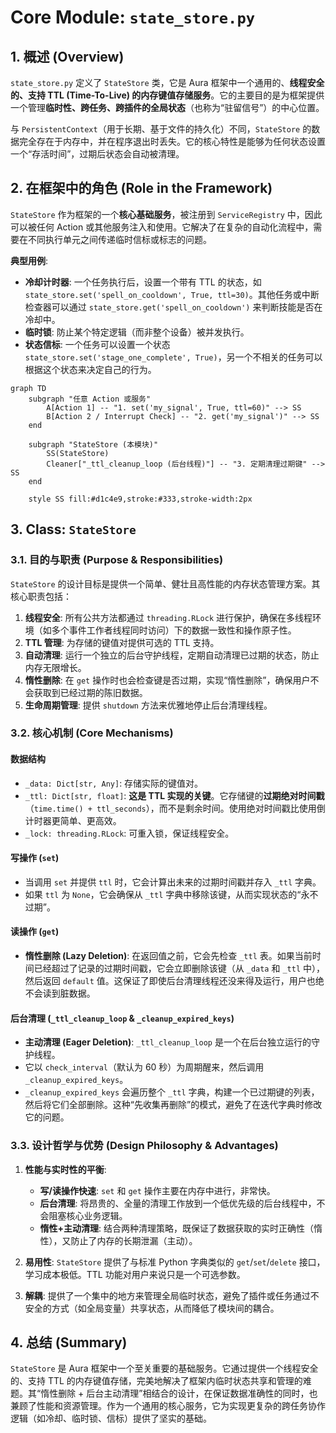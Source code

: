 

# **Core Module: `state_store.py`**

## **1. 概述 (Overview)**

`state_store.py` 定义了 `StateStore` 类，它是 Aura 框架中一个通用的、**线程安全的、支持 TTL (Time-To-Live) 的内存键值存储服务**。它的主要目的是为框架提供一个管理**临时性、跨任务、跨插件的全局状态**（也称为“驻留信号”）的中心位置。

与 `PersistentContext`（用于长期、基于文件的持久化）不同，`StateStore` 的数据完全存在于内存中，并在程序退出时丢失。它的核心特性是能够为任何状态设置一个“存活时间”，过期后状态会自动被清理。

## **2. 在框架中的角色 (Role in the Framework)**

`StateStore` 作为框架的一个**核心基础服务**，被注册到 `ServiceRegistry` 中，因此可以被任何 Action 或其他服务注入和使用。它解决了在复杂的自动化流程中，需要在不同执行单元之间传递临时信标或标志的问题。

**典型用例**:
*   **冷却计时器**: 一个任务执行后，设置一个带有 TTL 的状态，如 `state_store.set('spell_on_cooldown', True, ttl=30)`。其他任务或中断检查器可以通过 `state_store.get('spell_on_cooldown')` 来判断技能是否在冷却中。
*   **临时锁**: 防止某个特定逻辑（而非整个设备）被并发执行。
*   **状态信标**: 一个任务可以设置一个状态 `state_store.set('stage_one_complete', True)`，另一个不相关的任务可以根据这个状态来决定自己的行为。

```mermaid
graph TD
    subgraph "任意 Action 或服务"
        A[Action 1] -- "1. set('my_signal', True, ttl=60)" --> SS
        B[Action 2 / Interrupt Check] -- "2. get('my_signal')" --> SS
    end

    subgraph "StateStore (本模块)"
        SS(StateStore)
        Cleaner["_ttl_cleanup_loop (后台线程)"] -- "3. 定期清理过期键" --> SS
    end

    style SS fill:#d1c4e9,stroke:#333,stroke-width:2px
```

## **3. Class: `StateStore`**

### **3.1. 目的与职责 (Purpose & Responsibilities)**

`StateStore` 的设计目标是提供一个简单、健壮且高性能的内存状态管理方案。其核心职责包括：

1.  **线程安全**: 所有公共方法都通过 `threading.RLock` 进行保护，确保在多线程环境（如多个事件工作者线程同时访问）下的数据一致性和操作原子性。
2.  **TTL 管理**: 为存储的键值对提供可选的 TTL 支持。
3.  **自动清理**: 运行一个独立的后台守护线程，定期自动清理已过期的状态，防止内存无限增长。
4.  **惰性删除**: 在 `get` 操作时也会检查键是否过期，实现“惰性删除”，确保用户不会获取到已经过期的陈旧数据。
5.  **生命周期管理**: 提供 `shutdown` 方法来优雅地停止后台清理线程。

### **3.2. 核心机制 (Core Mechanisms)**

#### **数据结构**
*   `_data: Dict[str, Any]`: 存储实际的键值对。
*   `_ttl: Dict[str, float]`: **这是 TTL 实现的关键**。它存储键的**过期绝对时间戳**（`time.time() + ttl_seconds`），而不是剩余时间。使用绝对时间戳比使用倒计时器更简单、更高效。
*   `_lock: threading.RLock`: 可重入锁，保证线程安全。

#### **写操作 (`set`)**
*   当调用 `set` 并提供 `ttl` 时，它会计算出未来的过期时间戳并存入 `_ttl` 字典。
*   如果 `ttl` 为 `None`，它会确保从 `_ttl` 字典中移除该键，从而实现状态的“永不过期”。

#### **读操作 (`get`)**
*   **惰性删除 (Lazy Deletion)**: 在返回值之前，它会先检查 `_ttl` 表。如果当前时间已经超过了记录的过期时间戳，它会立即删除该键（从 `_data` 和 `_ttl` 中），然后返回 `default` 值。这保证了即使后台清理线程还没来得及运行，用户也绝不会读到脏数据。

#### **后台清理 (`_ttl_cleanup_loop` & `_cleanup_expired_keys`)**
*   **主动清理 (Eager Deletion)**: `_ttl_cleanup_loop` 是一个在后台独立运行的守护线程。
*   它以 `check_interval`（默认为 60 秒）为周期醒来，然后调用 `_cleanup_expired_keys`。
*   `_cleanup_expired_keys` 会遍历整个 `_ttl` 字典，构建一个已过期键的列表，然后将它们全部删除。这种“先收集再删除”的模式，避免了在迭代字典时修改它的问题。

### **3.3. 设计哲学与优势 (Design Philosophy & Advantages)**

1.  **性能与实时性的平衡**:
    *   **写/读操作快速**: `set` 和 `get` 操作主要在内存中进行，非常快。
    *   **后台清理**: 将昂贵的、全量的清理工作放到一个低优先级的后台线程中，不会阻塞核心业务逻辑。
    *   **惰性+主动清理**: 结合两种清理策略，既保证了数据获取的实时正确性（惰性），又防止了内存的长期泄漏（主动）。

2.  **易用性**: `StateStore` 提供了与标准 Python 字典类似的 `get`/`set`/`delete` 接口，学习成本极低。TTL 功能对用户来说只是一个可选参数。

3.  **解耦**: 提供了一个集中的地方来管理全局临时状态，避免了插件或任务通过不安全的方式（如全局变量）共享状态，从而降低了模块间的耦合。

## **4. 总结 (Summary)**

`StateStore` 是 Aura 框架中一个至关重要的基础服务。它通过提供一个线程安全的、支持 TTL 的内存键值存储，完美地解决了框架内临时状态共享和管理的难题。其“惰性删除 + 后台主动清理”相结合的设计，在保证数据准确性的同时，也兼顾了性能和资源管理。作为一个通用的核心服务，它为实现更复杂的跨任务协作逻辑（如冷却、临时锁、信标）提供了坚实的基础。



